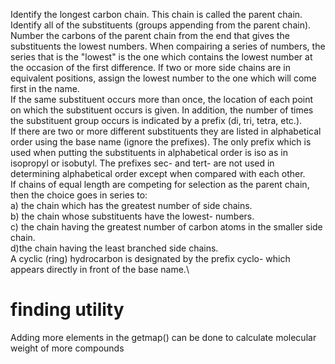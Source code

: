 Identify the longest carbon chain. This chain is called the parent chain.\
Identify all of the substituents (groups appending from the parent chain).\
Number the carbons of the parent chain from the end that gives the substituents the lowest numbers. When compairing a series of numbers, the series that is the "lowest" is the one which contains the lowest number at the occasion of the first difference. If two or more side chains are in equivalent positions, assign the lowest number to the one which will come first in the name.\
If the same substituent occurs more than once, the location of each point on which the substituent occurs is given. In addition, the number of times the substituent group occurs is indicated by a prefix (di, tri, tetra, etc.).\
If there are two or more different substituents they are listed in alphabetical order using the base name (ignore the prefixes). The only prefix which is used when putting the substituents in alphabetical order is iso as in isopropyl or isobutyl. The prefixes sec- and tert- are not used in determining alphabetical order except when compared with each other.\
If chains of equal length are competing for selection as the parent chain, then the choice goes in series to:\
a) the chain which has the greatest number of side chains.\
b) the chain whose substituents have the lowest- numbers.\
c) the chain having the greatest number of carbon atoms in the smaller side chain.\
d)the chain having the least branched side chains.\
A cyclic (ring) hydrocarbon is designated by the prefix cyclo- which appears directly in front of the base name.\

# finding utility


Adding more elements in the getmap() can be done to calculate molecular weight of more compounds








